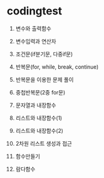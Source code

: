 # codingtest

1. 변수와 출력함수

2. 변수입력과 연산자

3. 조건문(if분기문, 다중if문)

4. 반복문(for, while, break, continue)

5. 반복문을 이용한 문제 풀이

6. 중첩반복문(2중 for문)

7. 문자열과 내장함수

8. 리스트와 내장함수(1)

9. 리스트와 내장함수(2)

10. 2차원 리스트 생성과 접근

11. 함수만들기

12. 람다함수
